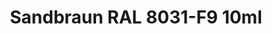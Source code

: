 ---
layout: product
title: "Sandbraun RAL 8031-F9  10ml"
price: "330" 
desc: "Acrylic Laquer 10mL"
img_path: "/assets/img/RC092.jpg"
brand: "AK "
available: false
special_offer: false
new: false
soon: false
cat: "020000"
subcat: "020200"
subsubcat: "020201"
sifra: "RC092"
popular: false
---